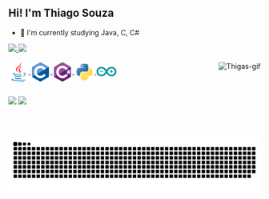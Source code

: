 ## Hi! I'm Thiago Souza

- 🌱 I'm currently studying Java, C, C#

<div>
  <a href="https://github.com/ThiagodePaulaSouza">
  <img height="180em" src="https://github-readme-stats.vercel.app/api?username=ThiagodePaulaSouza&show_icons=true&theme=tokyonight&include_all_commits=true&count_private=true"/>
  <img height="180em" src="https://github-readme-stats.vercel.app/api/top-langs/?username=ThiagodePaulaSouza&layout=compact&langs_count=16&theme=tokyonight"/>
</div>
<div style="display: inline_block"><br>
  <img align="center" alt="Thigas-Java" height="40" wifth="40" src="https://raw.githubusercontent.com/devicons/devicon/master/icons/java/java-original.svg">
  <img align="center" alt="Thigas-c" height="40" wifth="40" src="https://raw.githubusercontent.com/devicons/devicon/master/icons/c/c-original.svg">
  <img align="center" alt="Thigas-csharp" height="40" wifth="40" src="https://raw.githubusercontent.com/devicons/devicon/master/icons/csharp/csharp-original.svg">
  <img align="center" alt="Thigas-python" height="40" wifth="40" src="https://raw.githubusercontent.com/devicons/devicon/master/icons/python/python-original.svg">
  <img align="center" alt="Thigas-arduino" height="40" wifth="40" src="https://raw.githubusercontent.com/devicons/devicon/master/icons/arduino/arduino-original.svg">
  <img align="right" alt="Thigas-gif"  height="150" wifth="150" src="https://c.tenor.com/GCpJBUm3YBQAAAAC/umm-confused.giff">
</div>
  
##
  
<div>
  <a href="https://www.linkedin.com/in/thiago-souza-225771200/" target"_black"><img src="https://img.shields.io/badge/LinkedIn-0077B5?style=for-the-badge&logo=linkedin&logoColor=white"></a>
  <a href="mailto:thiagodepaulasouza@gmail.com" target""><img src="https://img.shields.io/badge/Gmail-D14836?style=for-the-badge&logo=gmail&logoColor=white"></a>
</div>
  
  
![Snake animation](https://github.com/ThiagodePaulaSouza/ThiagodePaulaSouza/blob/output/github-contribution-grid-snake.svg)
